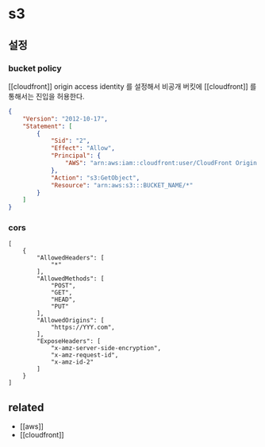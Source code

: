 # s3
## 설정
### bucket policy
[[cloudfront]] origin access identity 를 설정해서 비공개 버킷에 [[cloudfront]] 를 통해서는 진입을 허용한다.
```json
{
    "Version": "2012-10-17",
    "Statement": [
        {
            "Sid": "2",
            "Effect": "Allow",
            "Principal": {
                "AWS": "arn:aws:iam::cloudfront:user/CloudFront Origin Access Identity CF_ID"
            },
            "Action": "s3:GetObject",
            "Resource": "arn:aws:s3:::BUCKET_NAME/*"
        }
    ]
}
```
### cors
```
[
    {
        "AllowedHeaders": [
            "*"
        ],
        "AllowedMethods": [
            "POST",
            "GET",
            "HEAD",
            "PUT"
        ],
        "AllowedOrigins": [
            "https://YYY.com",
        ],
        "ExposeHeaders": [
            "x-amz-server-side-encryption",
            "x-amz-request-id",
            "x-amz-id-2"
        ]
    }
]
```

## related
- [[aws]]
- [[cloudfront]]
